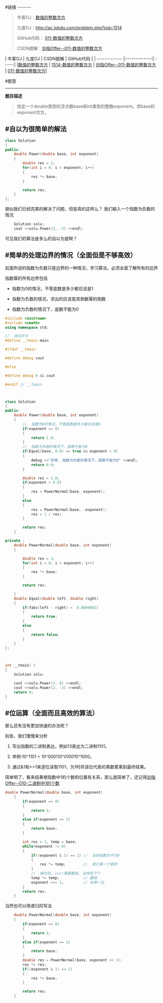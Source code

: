 #链接 ------- 
>牛客OJ：[数值的整数次方](http://www.nowcoder.com/practice/1a834e5e3e1a4b7ba251417554e07c00?tpId=13&tqId=11165&rp=1&ru=/ta/coding-interviews&qru=/ta/coding-interviews/question-ranking)
> 
>九度OJ：http://ac.jobdu.com/problem.php?pid=1514
> 
>GitHub代码： [011-数值的整数次方](https://github.com/gatieme/CodingInterviews/tree/master/011-数值的整数次方)
>
>CSDN题解：[剑指Offer--011-数值的整数次方](http://blog.csdn.net/gatieme/article/details/51123043)


| 牛客OJ | 九度OJ | CSDN题解 | GitHub代码 | 
| ------------- |:-------------:| -----:| 
|[数值的整数次方](http://www.nowcoder.com/practice/1a834e5e3e1a4b7ba251417554e07c00?tpId=13&tqId=11165&rp=1&ru=/ta/coding-interviews&qru=/ta/coding-interviews/question-ranking) | [1514-数值的整数次方](http://ac.jobdu.com/problem.php?pid=1514) | [剑指Offer--011-数值的整数次方](http://blog.csdn.net/gatieme/article/details/51123043) | [011-数值的整数次方](https://github.com/gatieme/CodingInterviews/tree/master/011-数值的整数次方)|


#题意

-------

**题目描述**



>给定一个double类型的浮点数base和int类型的整数exponent。求base的exponent次方。

#自以为很简单的解法
-------
```cpp
class Solution
{
public:
    double Power(double base, int exponent)
    {
        double res = 1;
        for(int i = 0; i < exponent; i++)
        {
            res *= base;
        }

        return res;
    }
};
```

貌似我们已经完美的解决了问题，但是真的这样么？
我们输入一个指数为负数的情况
```cpp
    Solution solu;
    cout <<solu.Power(2, -3) <<endl;
```


可见我们的算法是多么的自以为是啊？


#简单的处理边界的情况（全面但是不够高效）
-------

前面所说的指数为负数只是边界的一种情况，学习算法，必须全面了解所有的边界

指数幂的所有边界包括

*    指数为0的情况，不管底数是多少都应该是1

*    指数为负数的情况，求出的应该是其倒数幂的倒数

*    指数为负数的情况下，底数不能为0

```cpp
#include <iostream>
#include <cmath>
using namespace std;

//  调试开关
#define __tmain main

#ifdef __tmain

#define debug cout

#else

#define debug 0 && cout

#endif // __tmain



class Solution
{
public:
    double Power(double base, int exponent)
    {
        //  指数为0的情况，不管底数是多少都应该是0
        if(exponent == 0)
        {
            return 1.0;
        }
        //  指数为负数的情况下，底数不能为0
        if(Equal(base, 0.0) == true && exponent < 0)
        {
            debug <<"异常, 指数为负数的情况下，底数不能为0" <<endl;
            return 0.0;
        }

        double res = 1.0;
        if(exponent > 0.0)
        {
            res = PowerNormal(base, exponent);
        }
        else
        {
            res = PowerNormal(base, -exponent);
            res = 1 / res;
        }

        return res;
    }

private :
    double PowerNormal(double base, int exponent)
    {

        double res = 1;
        for(int i = 0; i < exponent; i++)
        {
            res *= base;
        }

        return res;

    }
    double Equal(double left, double right)
    {
        if(fabs(left - right) <  0.0000001)
        {
            return true;
        }
        else
        {
            return false;
        }
    }
};



int __tmain( )
{
    Solution solu;

    cout <<solu.Power(2, 0) <<endl;
    cout <<solu.Power(2, -3) <<endl;
    return 0;
}

```


#位运算（全面而且高效的算法）
-------
那么还有没有更加快速的办法呢？

别急，我们慢慢来分析

1.    写出指数的二进制表达，例如13表达为二进制1101。

2.    举例:10^1101 = 10^0001*10^0100*10^1000。

3.    通过&1和>>1来逐位读取1101，为1时将该位代表的乘数累乘到最终结果。

简单明了，看来结果根指数中1的个数和位置有关系，那么就简单了，还记得[剑指Offer--010-二进制中1的个数](http://blog.csdn.net/gatieme/article/details/51122144)

```cpp
double PowerNormal(double base, int exponent)
    {
        if(exponent == 0)
        {
            return 1;
        }
        else if(exponent == 1)
        {
            return base;
        }

        int res = 1, temp = base;
        while(exponent != 0)
        {
            if((exponent & 1) == 1) //  当前指数为不为0
            {
                res *= temp;        //  就计算一个乘积
            }
            //  移位后, curr需要翻倍, 这样到下个
            temp *= temp;           // 翻倍
            exponent >>= 1;         // 右移一位
        }
        return res;
    }
```

当然也可以用递归的写法

```cpp
    double PowerNormal(double base, int exponent)
    {
        if(exponent == 0)
        {
            return 1;
        }
        else if(exponent == 1)
        {
            return base;
        }
        double res = PowerNormal(base, exponent >> 1);
        res *= res;
        if((exponent & 1) == 1)
        {
            res *= base;
        }

        return res;
    }
```